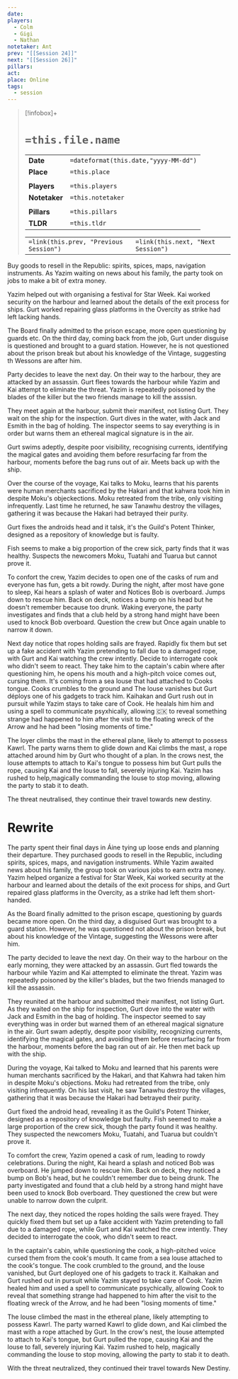 ```yaml
---
date: 
players:
  - Colm
  - Gigi
  - Nathan
notetaker: Ant
prev: "[[Session 24]]"
next: "[[Session 26]]"
pillars: 
act: 
place: Online
tags:
  - session
---
```

 
> [!infobox]+
> # `=this.file.name`
> 
> | | |
> | --- | --- |
> | **Date** | `=dateformat(this.date,"yyyy-MM-dd")` |
> | **Place** | `=this.place` |
> | | | 
> | **Players** | `=this.players` |
> | **Notetaker** | `=this.notetaker` |
> | | | 
> | **Pillars** | `=this.pillars` | 
> | **TLDR** | `=this.tldr` |
> 
> | | |
> | --- | --- |
> | `=link(this.prev, "Previous Session")` | `=link(this.next, "Next Session")` |

Buy goods to resell in the Republic: spirits, spices, maps, navigation instruments. 
As Yazim waiting on news about his family, the party took on jobs to make a bit of extra money.

Yazim helped out with organising a festival for Star Week. Kai worked security on the harbour and learned about the details of the exit process for ships. Gurt worked repairing glass platforms in the Overcity as strike had left lacking hands. 

The Board finally admitted to the prison escape, more open questioning by guards etc. 
On the third day, coming back from the job, Gurt under disguise is questioned and brought to a guard station. However, he is not questioned about the prison break but about his knowledge of the Vintage, suggesting th Wessons are after him. 

Party decides to leave the next day. On their way to the harbour, they are attacked by an assassin. Gurt flees towards the harbour while Yazim and Kai attempt to eliminate the threat. Yazim is repeatedly poisoned by the blades of the killer but the two friends manage to kill the asssisn. 

They meet again at the harbour, submit their manifest, not listing Gurt. They wait on the ship for the inspection. Gurt dives in the water, with Jack and Esmith in the bag of holding. The inspector seems to say everything is in order but warns them an ethereal magical signature is in the air. 

Gurt swims adeptly, despite poor visibility, recognising currents, identifying the magical gates and avoiding them before resurfacing far from the harbour, moments before the bag runs out of air. Meets back up with the ship. 


Over the course of the voyage, 
Kai talks to Moku, learns that his parents were human merchants sacrificed by the Hakari and that kahwra took him in despite Moku's objeckections. Moku retreated from the tribe, only visiting infrequently. Last time he returned, he saw Tanawhu destroy the villages, gathering it was because the Hakari had betrayed their purity. 

Gurt fixes the androids head and it talsk, it's the Guild's Potent Thinker, designed as a repository of knowledge but is faulty. 

Fish seems to make a big proportion of the crew sick, party finds that it was healthy. 
Suspects the newcomers Moku, Tuatahi and Tuarua but cannot prove it. 

To confort the crew, Yazim decides to open one of the casks of rum and everyone has fun, gets a bit rowdy. During the night, after most have gone to sleep, Kai hears a splash of water and Notices Bob is overboard. Jumps down to rescue him. Back on deck, notices a bump on his head but he doesn't remember because too drunk. Waking everyone, the party investigates and finds that a club held by a strong hand might have been used to knock Bob overboard. Question the crew but Once again unable to narrow it down. 

Next day notice that ropes holding sails are frayed. Rapidly fix them but set up a fake accident with Yazim pretending to fall due to a damaged rope, with Gurt and Kai watching the crew intently. Decide to interrogate cook who didn't seem to react. They take him to the captain's cabin where after questioning him, he opens his mouth and a high-pitch voice comes out, cursing them. It's coming from a sea louse that had attached to Cooks tongue. Cooks crumbles to the ground and The louse vanishes but Gurt déploys one of his gadgets to track him. Kaihakan and Gurt rush out in pursuit while Yazim stays to take care of Cook. He healals him him and using a spell to communicate psyxhically, allowing 🇨🇰 to reveal something strange had happened to him after the visit to the floating wreck of the Arrow and he had been "losing moments of time."

The loyer climbs the mast in the ethereal plane, likely to attempt to possess Kawrl. The party warns them to glide down and Kai climbs the mast, a rope attached around him by Gurt who thought of a plan. In the crows nest, the louse attempts to attach to Kai's tongue to possess him but Gurt pulls the rope, causing Kai and the louse to fall, severely injuring Kai. Yazim has rushed to help,magically commanding the louse to stop moving, allowing the party to stab it to death. 

The threat neutralised, they continue their travel towards new destiny. 

# Rewrite
The party spent their final days in Áine tying up loose ends and planning their departure. They purchased goods to resell in the Republic, including spirits, spices, maps, and navigation instruments. While Yazim awaited news about his family, the group took on various jobs to earn extra money. Yazim helped organize a festival for Star Week, Kai worked security at the harbour and learned about the details of the exit process for ships, and Gurt repaired glass platforms in the Overcity, as a strike had left them short-handed.

As the Board finally admitted to the prison escape, questioning by guards became more open. On the third day, a disguised Gurt was brought to a guard station. However, he was questioned not about the prison break, but about his knowledge of the Vintage, suggesting the Wessons were after him.

The party decided to leave the next day. On their way to the harbour on the early morning, they were attacked by an assassin. Gurt fled towards the harbour while Yazim and Kai attempted to eliminate the threat. Yazim was repeatedly poisoned by the killer's blades, but the two friends managed to kill the assassin.

They reunited at the harbour and submitted their manifest, not listing Gurt. As they waited on the ship for inspection, Gurt dove into the water with Jack and Esmith in the bag of holding. The inspector seemed to say everything was in order but warned them of an ethereal magical signature in the air. Gurt swam adeptly, despite poor visibility, recognizing currents, identifying the magical gates, and avoiding them before resurfacing far from the harbour, moments before the bag ran out of air. He then met back up with the ship.

During the voyage, Kai talked to Moku and learned that his parents were human merchants sacrificed by the Hakari, and that Kahwra had taken him in despite Moku's objections. Moku had retreated from the tribe, only visiting infrequently. On his last visit, he saw Tanawhu destroy the villages, gathering that it was because the Hakari had betrayed their purity.

Gurt fixed the android head, revealing it as the Guild's Potent Thinker, designed as a repository of knowledge but faulty. Fish seemed to make a large proportion of the crew sick, though the party found it was healthy. They suspected the newcomers Moku, Tuatahi, and Tuarua but couldn't prove it.

To comfort the crew, Yazim opened a cask of rum, leading to rowdy celebrations. During the night, Kai heard a splash and noticed Bob was overboard. He jumped down to rescue him. Back on deck, they noticed a bump on Bob's head, but he couldn't remember due to being drunk. The party investigated and found that a club held by a strong hand might have been used to knock Bob overboard. They questioned the crew but were unable to narrow down the culprit.

The next day, they noticed the ropes holding the sails were frayed. They quickly fixed them but set up a fake accident with Yazim pretending to fall due to a damaged rope, while Gurt and Kai watched the crew intently. They decided to interrogate the cook, who didn't seem to react.

In the captain's cabin, while questioning the cook, a high-pitched voice cursed them from the cook's mouth. It came from a sea louse attached to the cook's tongue. The cook crumbled to the ground, and the louse vanished, but Gurt deployed one of his gadgets to track it. Kaihakan and Gurt rushed out in pursuit while Yazim stayed to take care of Cook. Yazim healed him and used a spell to communicate psychically, allowing Cook to reveal that something strange had happened to him after the visit to the floating wreck of the Arrow, and he had been "losing moments of time."

The louse climbed the mast in the ethereal plane, likely attempting to possess Kawrl. The party warned Kawrl to glide down, and Kai climbed the mast with a rope attached by Gurt. In the crow's nest, the louse attempted to attach to Kai's tongue, but Gurt pulled the rope, causing Kai and the louse to fall, severely injuring Kai. Yazim rushed to help, magically commanding the louse to stop moving, allowing the party to stab it to death.

With the threat neutralized, they continued their travel towards New Destiny. 